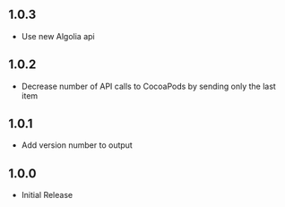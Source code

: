 ## 1.0.3

* Use new Algolia api

## 1.0.2

* Decrease number of API calls to CocoaPods by sending only the last item

## 1.0.1

* Add version number to output

## 1.0.0

* Initial Release

